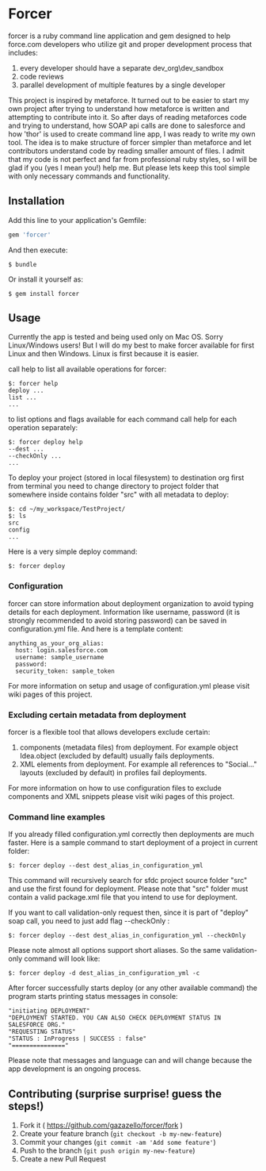 # Forcer
forcer is a ruby command line application and gem designed to help force.com developers who utilize git and proper development process that includes:

1. every developer should have a separate dev_org\dev_sandbox
2. code reviews
3. parallel development of multiple features by a single developer


This project is inspired by metaforce. It turned out to be easier to start my own project after trying to understand how metaforce
is written and attempting to contribute into it. So after days of reading metaforces code and trying to understand, how
SOAP api calls are done to salesforce and how 'thor' is used to create command line app, I was ready to write my own tool.
The idea is to make structure of forcer simpler than metaforce and let contributors understand code by reading smaller amount
of files. I admit that my code is not perfect and far from professional ruby styles, so I will be glad if you (yes I mean you!)
help me. But please lets keep this tool simple with only necessary commands and functionality.


## Installation

Add this line to your application's Gemfile:

```ruby
gem 'forcer'
```

And then execute:

    $ bundle

Or install it yourself as:

    $ gem install forcer

## Usage
Currently the app is tested and being used only on Mac OS. Sorry Linux/Windows users! But I will do my best to make
forcer available for first Linux and then Windows. Linux is first because it is easier.

call help to list all available operations for forcer:

    $: forcer help
    deploy ...
    list ...
    ...

to list options and flags available for each command call help for each operation separately:

    $: forcer deploy help
    --dest ...
    --checkOnly ...
    ...

To deploy your project (stored in local filesystem) to destination org first from terminal you need to change directory
to project folder that somewhere inside contains folder "src" with all metadata to deploy:

    $: cd ~/my_workspace/TestProject/
    $: ls
    src
    config
    ...
    
Here is a very simple deploy command:

    $: forcer deploy

### Configuration
forcer can store information about deployment organization to avoid typing details for each deployment. Information like username, 
password (it is strongly recommended to avoid storing password) can be saved in configuration.yml file. And here is a template content:

    anything_as_your_org_alias:
      host: login.salesforce.com
      username: sample_username
      password:
      security_token: sample_token
      
For more information on setup and usage of configuration.yml please visit wiki pages of this project. 

### Excluding certain metadata from deployment
forcer is a flexible tool that allows developers exclude certain:

1. components (metadata files) from deployment. For example object Idea.object (excluded by default) usually fails deployments.
2. XML elements from deployment. For example all references to "Social..." layouts (excluded by default) in profiles fail deployments.

For more information on how to use configuration files to exclude components and XML snippets please visit wiki pages
of this project.


### Command line examples
If you already filled configuration.yml correctly then deployments are much faster. Here is a sample command to start deployment of a project in current folder:

    $: forcer deploy --dest dest_alias_in_configuration_yml

This command will recursively search for sfdc project source folder "src" and use the first found for deployment.
Please note that "src" folder must contain a valid package.xml file that you intend to use for deployment.

If you want to call validation-only request then, since it is part of "deploy" soap call, you need to just add flag --checkOnly :

    $: forcer deploy --dest dest_alias_in_configuration_yml --checkOnly


Please note almost all options support short aliases. So the same validation-only command will look like:

    $: forcer deploy -d dest_alias_in_configuration_yml -c


After forcer successfully starts deploy (or any other available command) the program starts printing status messages in console:

    "initiating DEPLOYMENT"
    "DEPLOYMENT STARTED. YOU CAN ALSO CHECK DEPLOYMENT STATUS IN SALESFORCE ORG."
    "REQUESTING STATUS"
    "STATUS : InProgress | SUCCESS : false"
    "==============="

Please note that messages and language can and will change because the app development is an ongoing process.


## Contributing (surprise surprise! guess the steps!)

1. Fork it ( https://github.com/gazazello/forcer/fork )
2. Create your feature branch (`git checkout -b my-new-feature`)
3. Commit your changes (`git commit -am 'Add some feature'`)
4. Push to the branch (`git push origin my-new-feature`)
5. Create a new Pull Request
